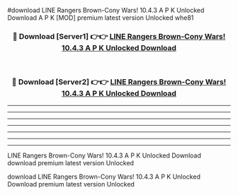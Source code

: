 #download LINE Rangers Brown-Cony Wars! 10.4.3 A P K Unlocked Download A P K [MOD] premium latest version Unlocked whe81 



<div align="center">
<h3>🔴 Download [Server1] 👉👉 <a href="https://apkdownload1.web.app/">LINE Rangers Brown-Cony Wars! 10.4.3 A P K Unlocked Download</a></h3><br>

<h3>🔴 Download [Server2] 👉👉 <a href="https://apkdownload1.web.app/">LINE Rangers Brown-Cony Wars! 10.4.3 A P K Unlocked Download</a></h3>
</div>





----------------------------------------------------------

----------------------------------------------------------

----------------------------------------------------------

----------------------------------------------------------

----------------------------------------------------------

----------------------------------------------------------

----------------------------------------------------------

LINE Rangers Brown-Cony Wars! 10.4.3 A P K Unlocked Download download premium latest version Unlocked

download LINE Rangers Brown-Cony Wars! 10.4.3 A P K Unlocked Download premium latest version Unlocked

